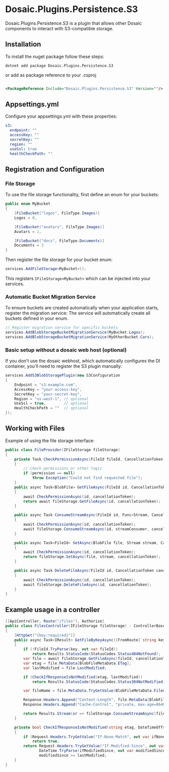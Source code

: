 # Dosaic.Plugins.Persistence.S3

Dosaic.Plugins.Persistence.S3 is a plugin that allows other Dosaic components to interact with S3-compatible storage.

## Installation

To install the nuget package follow these steps:

```shell
dotnet add package Dosaic.Plugins.Persistence.S3
```

or add as package reference to your .csproj

```xml

<PackageReference Include="Dosaic.Plugins.Persistence.S3" Version=""/>
```

## Appsettings.yml

Configure your appsettings.yml with these properties:

```yaml
s3:
  endpoint: ""
  accessKey: ""
  secretKey: ""
  region: ""
  useSsl: true
  healthCheckPath: ""
```

## Registration and Configuration


### File Storage

To use the file storage functionality, first define an enum for your buckets:

```csharp
public enum MyBucket
{
    [FileBucket("logos", FileType.Images)]
    Logos = 0,

    [FileBucket("avatars", FileType.Images)]
    Avatars = 1,

    [FileBucket("docs", FileType.Documents)]
    Documents = 3
}
```

Then register the file storage for your bucket enum:

```csharp
services.AddFileStorage<MyBucket>();
```

This registers `IFileStorage<MyBucket>` which can be injected into your services.

### Automatic Bucket Migration Service

To ensure buckets are created automatically when your application starts, register the migration service:
The service will automatically create all buckets defined in your enum.

```csharp
// Register migration service for specific buckets
services.AddBlobStorageBucketMigrationService(MyBucket.Logos);
services.AddBlobStorageBucketMigrationService(MyOtherBucket.Cars);
```

### Basic setup without a dosaic web host (optional)

If you don't use the dosaic webhost,
which automatically configures the DI container,
you'll need to register the S3 plugin manually:

```csharp
services.AddS3BlobStoragePlugin(new S3Configuration
{
    Endpoint = "s3.example.com",
    AccessKey = "your-access-key",
    SecretKey = "your-secret-key",
    Region = "us-west-1", // optional
    UseSsl = true,        // optional
    HealthCheckPath = ""  // optional
});
```

## Working with Files

Example of using the file storage interface:

```csharp
public class FileProvider(IFileStorage fileStorage)
{
    private Task CheckPermissionAsync(FileId fileId, CancellationToken cancellationToken)
    {
        // check permissions or other logic
        if (permission == null)
            throw Exception("Could not find requested file");
    }
    public async Task<BlobFile> GetFileAsync(FileId id, CancellationToken cancellationToken = default)
    {
        await CheckPermissionAsync(id, cancellationToken);
        return await fileStorage.GetFileAsync(id, cancellationToken);
    }

    public async Task ConsumeStreamAsync(FileId id, Func<Stream, CancellationToken, Task> streamConsumer, CancellationToken cancellationToken = default)
    {
        await CheckPermissionAsync(id, cancellationToken);
        await fileStorage.ConsumeStreamAsync(id, streamConsumer, cancellationToken);
    }

    public async Task<FileId> SetAsync(BlobFile file, Stream stream, CancellationToken cancellationToken = default)
    {
        await CheckPermissionAsync(id, cancellationToken);
        return fileStorage.SetAsync(file, stream, cancellationToken);
    }

    public async Task DeleteFileAsync(FileId id, CancellationToken cancellationToken = default)
    {
        await CheckPermissionAsync(id, cancellationToken);
        await fileStorage.DeleteFileAsync(id, cancellationToken);
    }
}

```

## Example usage in a controller

```csharp
[[ApiController, Route("/files"), Authorize]
public class FilesController(IFileStorage fileStorage) : ControllerBase
{
    [HttpGet("{key:required}")]
    public async Task<IResult> GetFileByKeyAsync([FromRoute] string key, CancellationToken cancellationToken)
    {
        if (!FileId.TryParse(key, out var fileId))
            return Results.StatusCode(StatusCodes.Status404NotFound);
        var file = await fileStorage.GetFileAsync(fileId, cancellationToken);
        var etag = file.MetaData[BlobFileMetaData.ETag];
        var lastModified = file.LastModified;

        if (CheckIfResponseIsNotModified(etag, lastModified))
            return Results.StatusCode(StatusCodes.Status304NotModified);

        var fileName = file.MetaData.TryGetValue(BlobFileMetaData.Filename, out var value) ? value : fileId.Id;

        Response.Headers.Append("Content-Length", file.MetaData[BlobFileMetaData.ContentLength]);
        Response.Headers.Append("Cache-Control", "private, max-age=86400, immutable, must-revalidate");

        return Results.Stream(sr => fileStorage.ConsumeStreamAsync(fileId, async (stream, ct) => await stream.CopyToAsync(sr, ct), cancellationToken), file.MetaData[BlobMetaData.ContentType], fileName, lastModified, new EntityTagHeaderValue(etag));
    }

    private bool CheckIfResponseIsNotModified(string etag, DateTimeOffset lastModified)
    {
        if (Request.Headers.TryGetValue("If-None-Match", out var ifNoneMatch) && ifNoneMatch == etag)
            return true;
        return Request.Headers.TryGetValue("If-Modified-Since", out var ifModifiedSince) &&
               DateTime.TryParse(ifModifiedSince, out var modifiedSince) &&
               modifiedSince >= lastModified;
    }
}
```



